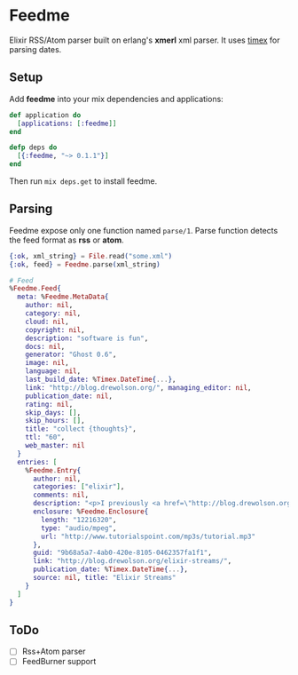 Feedme
======
Elixir RSS/Atom parser built on erlang's **xmerl** xml parser. It uses [timex](https://github.com/bitwalker/timex) for parsing dates.

## Setup

Add **feedme** into your mix dependencies and applications:

```elixir
def application do
  [applications: [:feedme]]
end

defp deps do
  [{:feedme, "~> 0.1.1"}]
end
```
Then run ```mix deps.get``` to install feedme.

## Parsing

Feedme expose only one function named ```parse/1```. Parse function detects the feed format as **rss** or **atom**.

```elixir
{:ok, xml_string} = File.read("some.xml")
{:ok, feed} = Feedme.parse(xml_string)

# Feed
%Feedme.Feed{
  meta: %Feedme.MetaData{
    author: nil,
    category: nil,
    cloud: nil,
    copyright: nil,
    description: "software is fun",
    docs: nil,
    generator: "Ghost 0.6",
    image: nil,
    language: nil,
    last_build_date: %Timex.DateTime{...},
    link: "http://blog.drewolson.org/", managing_editor: nil,
    publication_date: nil, 
    rating: nil,
    skip_days: [],
    skip_hours: [],
    title: "collect {thoughts}",
    ttl: "60",
    web_master: nil
  }
  entries: [
    %Feedme.Entry{
      author: nil,
      categories: ["elixir"],
      comments: nil,
      description: "<p>I previously <a href=\"http://blog.drewolson.org/the-value-of-explicitness/\">wrote</a> about explicitness in Elixir. One of my favorite ways the language embraces explicitness is in its distinction between eager and lazy operations on collections. Any time you use the <code>Enum</code> module, you're performing an eager operation. Your collection will be transformed/mapped/enumerated immediately. When you use</p>",
      enclosure: %Feedme.Enclosure{
        length: "12216320",
        type: "audio/mpeg",
        url: "http://www.tutorialspoint.com/mp3s/tutorial.mp3"
      },
      guid: "9b68a5a7-4ab0-420e-8105-0462357fa1f1",
      link: "http://blog.drewolson.org/elixir-streams/",
      publication_date: %Timex.DateTime{...},
      source: nil, title: "Elixir Streams"
    }
  ]
}
```

## ToDo

- [ ] Rss+Atom parser
- [ ] FeedBurner support
